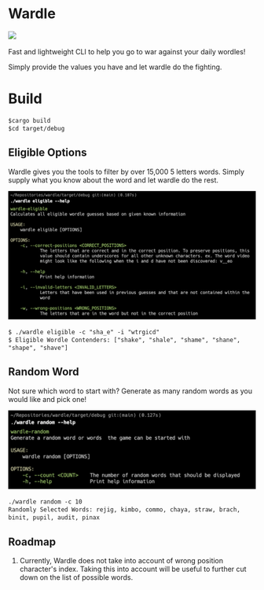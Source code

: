 # Wardle

![](https://github.com/jsextonn/wardle/workflows/build/badge.svg)

Fast and lightweight CLI to help you go to war against your daily wordles!

Simply provide the values you have and let wardle do the fighting.

# Build
```shell
$cargo build
$cd target/debug
```

## Eligible Options

Wardle gives you the tools to filter by over 15,000 5 letters words. Simply supply what you know about the word and let
wardle do the rest.

![Preview image of eligible usage](examples/eligible-usage.png)

```shell
$ ./wardle eligible -c "sha_e" -i "wtrgicd"
$ Eligible Wordle Contenders: ["shake", "shale", "shame", "shane", "shape", "shave"]
```

## Random Word

Not sure which word to start with? Generate as many random words as you would like and pick one!

![Preview image of random usage](examples/random-usage.png)

```shell
./wardle random -c 10
Randomly Selected Words: rejig, kimbo, commo, chaya, straw, brach, binit, pupil, audit, pinax
```

## Roadmap

1. Currently, Wardle does not take into account of wrong position character's index. Taking this into account will be
   useful to further cut down on the list of possible words.

